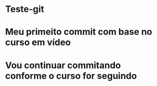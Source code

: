 # Teste-git
#
#   Meu primeito commit com base no curso em vídeo 
#
#   Vou continuar commitando conforme o curso for seguindo
#
#
#
#
#
